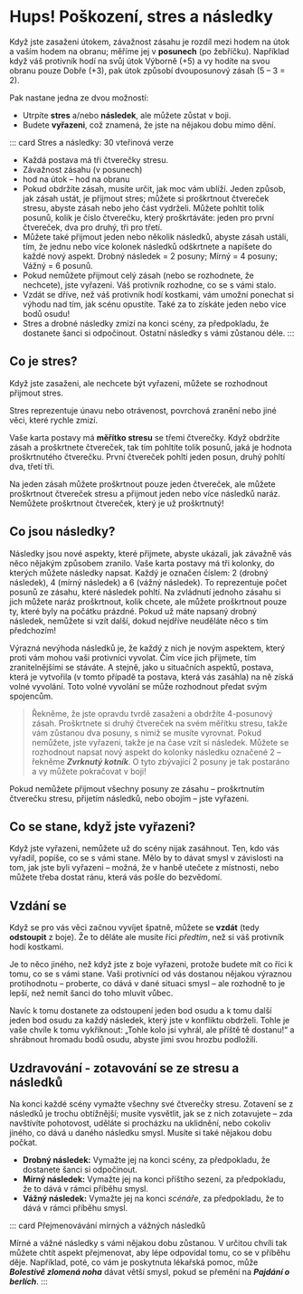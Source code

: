 # Hups! Poškození, stres a následky

Když jste zasaženi útokem, závažnost zásahu je rozdíl mezi hodem na útok a vaším hodem na obranu; měříme jej v **posunech** (po žebříčku). Například když váš protivník hodí na svůj útok Výborně (+5) a vy hodíte na svou obranu pouze Dobře (+3), pak útok způsobí dvouposunový zásah (5 – 3 = 2).

Pak nastane jedna ze dvou možností:

* Utrpíte **stres** a/nebo **následek**, ale můžete zůstat v boji.
* Budete **vyřazeni**, což znamená, že jste na nějakou dobu mimo dění.


::: card Stres a následky: 30 vteřinová verze

* Každá postava má tři čtverečky stresu.
* Závažnost zásahu (v posunech) 
* hod na útok – hod na obranu
* Pokud obdržíte zásah, musíte určit, jak moc vám ublíží. Jeden způsob, jak zásah ustát, je přijmout stres; můžete si proškrtnout čtvereček stresu, abyste zásah nebo jeho část vydrželi. Můžete pohltit tolik posunů, kolik je číslo čtverečku, který proškrtáváte: jeden pro první čtvereček, dva pro druhý, tři pro třetí. 
* Můžete také přijmout jeden nebo několik následků, abyste zásah ustáli, tím, že jednu nebo více kolonek následků odškrtnete a napíšete do každé nový aspekt. Drobný následek = 2 posuny; Mírný = 4 posuny; Vážný = 6 posunů.
* Pokud nemůžete přijmout celý zásah (nebo se rozhodnete, že nechcete), jste vyřazeni. Váš protivník rozhodne, co se s vámi stalo.
* Vzdát se dříve, než váš protivník hodí kostkami, vám umožní ponechat si výhodu nad tím, jak scénu opustíte. Také za to získáte jeden nebo více bodů osudu!
* Stres a drobné následky zmizí na konci scény, za předpokladu, že dostanete šanci si odpočinout. Ostatní následky s vámi zůstanou déle.
:::


## Co je stres?

Když jste zasaženi, ale nechcete být vyřazeni, můžete se rozhodnout přijmout stres. 

Stres reprezentuje únavu nebo otrávenost, povrchová zranění nebo jiné věci, které rychle zmizí.

Vaše karta postavy má **měřítko stresu** se třemi čtverečky. Když obdržíte zásah a proškrtnete čtvereček, tak tím pohltíte tolik posunů, jaká je hodnota proškrtnutého čtverečku. První čtvereček pohltí jeden posun, druhý pohltí dva, třetí tři.

Na jeden zásah můžete proškrtnout pouze jeden čtvereček, ale můžete proškrtnout čtvereček stresu a přijmout jeden nebo více následků naráz. Nemůžete proškrtnout čtvereček, který je už proškrtnutý!



## Co jsou následky?

Následky jsou nové aspekty, které přijmete, abyste ukázali, jak závažně vás něco nějakým způsobem zranilo. Vaše karta postavy má tři kolonky, do kterých můžete následky napsat. Každý je označen číslem: 2 (drobný následek), 4 (mírný následek) a 6 (vážný následek). To reprezentuje počet posunů ze zásahu, které následek pohltí. Na zvládnutí jednoho zásahu si jich můžete naráz proškrtnout, kolik chcete, ale můžete proškrtnout pouze ty, které byly na počátku prázdné. Pokud už máte napsaný drobný následek, nemůžete si vzít další, dokud nejdříve neuděláte něco s tím předchozím!

Výrazná nevýhoda následků je, že každý z nich je novým aspektem, který proti vám mohou vaši protivníci vyvolat. Čím více jich přijmete, tím zranitelnějšími se stáváte. A stejně, jako u situačních aspektů, postava, která je vytvořila (v tomto případě ta postava, která vás zasáhla) na ně získá volné vyvolání. Toto volné vyvolání se může rozhodnout předat svým spojencům.  

> Řekněme, že jste opravdu tvrdě zasaženi a obdržíte 4-posunový zásah. Proškrtnete si druhý čtvereček na svém měřítku stresu, takže vám zůstanou dva posuny, s nimiž se musíte vyrovnat. Pokud nemůžete, jste vyřazeni, takže je na čase vzít si následek. Můžete se rozhodnout napsat nový aspekt do kolonky následku označené 2 – řekněme ***Zvrknutý kotník***. O tyto zbývající 2 posuny je tak postaráno a vy můžete pokračovat v boji!

Pokud nemůžete přijmout všechny posuny ze zásahu – proškrtnutím čtverečku stresu, přijetím následků, nebo obojím – jste vyřazeni.



## Co se stane, když jste vyřazeni?

Když jste vyřazeni, nemůžete už do scény nijak zasáhnout. Ten, kdo vás vyřadil, popíše, co se s vámi stane. Mělo by to dávat smysl v závislosti na tom, jak jste byli vyřazeni – možná, že v hanbě utečete z místnosti, nebo můžete třeba dostat ránu, která vás pošle do bezvědomí.


## Vzdání se

Když se pro vás věci začnou vyvíjet špatně, můžete se **vzdát** (tedy **odstoupit** z boje). Že to děláte ale musíte říci *předtím*, než si váš protivník hodí kostkami. 

Je to něco jiného, než když jste z boje vyřazeni, protože budete mít co říci k tomu, co se s vámi stane. Vaši protivníci od vás dostanou nějakou výraznou protihodnotu – proberte, co dává v dané situaci smysl – ale rozhodně to je lepší, než nemít šanci do toho mluvit vůbec. 

Navíc k tomu dostanete za odstoupení jeden bod osudu a k tomu další jeden bod osudu za každý následek, který jste v konfliktu obdrželi. Tohle je vaše chvíle k tomu vykřiknout: „Tohle kolo jsi vyhrál, ale příště tě dostanu!“ a shrábnout hromadu bodů osudu, abyste jimi svou hrozbu podložili. 


## Uzdravování - zotavování se ze stresu a následků

Na konci každé scény vymažte všechny své čtverečky stresu. Zotavení se z následků je trochu obtížnější; musíte vysvětlit, jak se z nich zotavujete – zda navštívíte pohotovost, uděláte si procházku na uklidnění, nebo cokoliv jiného, co dává u daného následku smysl. Musíte si také nějakou dobu počkat.

* **Drobný následek:** Vymažte jej na konci scény, za předpokladu, že dostanete šanci si odpočinout.
* **Mírný následek:** Vymažte jej na konci příštího sezení, za předpokladu, že to dává v rámci příběhu smysl.
* **Vážný následek:** Vymažte jej na konci *scénáře*, za předpokladu, že to dává v rámci příběhu smysl. 


::: card Přejmenovávání mírných a vážných následků

Mírné a vážné následky s vámi nějakou dobu zůstanou. V určitou chvíli tak můžete chtít aspekt přejmenovat, aby lépe odpovídal tomu, co se v příběhu děje. Například, poté, co vám je poskytnuta lékařská pomoc, může ***Bolestivě zlomená noha*** dávat větší smysl, pokud se přemění na ***Pajdání o berlích***.
:::
